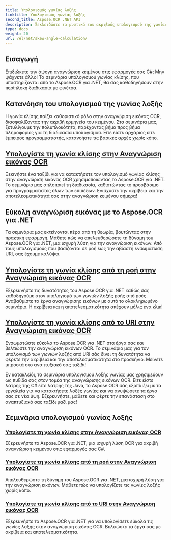 ```yaml
---
title: Υπολογισμός γωνίας λοξής
linktitle: Υπολογισμός γωνίας λοξής
second_title: Aspose.OCR .NET API
description: Ξεκλειδώστε τα μυστικά του ακριβούς υπολογισμού της γωνίας κλίσης στην αναγνώριση εικόνας OCR με το Aspose.OCR για .NET. Βελτιώστε την ακρίβεια και την αποτελεσματικότητα χωρίς κόπο στα έργα σας.
type: docs
weight: 20
url: /el/net/skew-angle-calculation/
---
```

## Εισαγωγή

Επιδιώκετε την άψογη αναγνώριση κειμένου στις εφαρμογές σας C#; Μην ψάχνετε άλλο! Τα σεμινάρια υπολογισμού γωνίας κλίσης, που υποστηρίζονται από το Aspose.OCR για .NET, θα σας καθοδηγήσουν στην περίπλοκη διαδικασία με φινέτσα.

## Κατανόηση του υπολογισμού της γωνίας λοξής
Η γωνία κλίσης παίζει καθοριστικό ρόλο στην αναγνώριση εικόνας OCR, διασφαλίζοντας την ακριβή ερμηνεία του κειμένου. Στα σεμινάρια μας, ξετυλίγουμε την πολυπλοκότητα, παρέχοντας βήμα προς βήμα πληροφορίες για τη διαδικασία υπολογισμού. Είτε είστε αρχάριος είτε έμπειρος προγραμματιστής, κατανοήστε τις βασικές αρχές χωρίς κόπο.

## [Υπολογίστε τη γωνία κλίσης στην Αναγνώριση εικόνας OCR](./calculate-skew-angle/)
Ξεκινήστε ένα ταξίδι για να κατακτήσετε τον υπολογισμό γωνίας κλίσης στην αναγνώριση εικόνας OCR χρησιμοποιώντας το Aspose.OCR για .NET. Το σεμινάριο μας απλοποιεί τη διαδικασία, καθιστώντας το προσβάσιμο για προγραμματιστές όλων των επιπέδων. Ενισχύστε την ακρίβεια και την αποτελεσματικότητά σας στην αναγνώριση κειμένου σήμερα!

## Εύκολη αναγνώριση εικόνας με το Aspose.OCR για .NET
Τα σεμινάρια μας εκτείνονται πέρα από τη θεωρία, βουτώντας στην πρακτική εφαρμογή. Μάθετε πώς να απελευθερώσετε τη δύναμη του Aspose.OCR για .NET, μια ισχυρή λύση για την αναγνώριση εικόνων. Από τους υπολογισμούς που βασίζονται σε ροή έως την αβίαστη ενσωμάτωση URI, σας έχουμε καλύψει.

## [Υπολογίστε τη γωνία κλίσης από τη ροή στην Αναγνώριση εικόνας OCR](./calculate-skew-angle-from-stream/)
Εξερευνήστε τις δυνατότητες του Aspose.OCR για .NET καθώς σας καθοδηγούμε στον υπολογισμό των γωνιών λοξής ροής από ροές. Αναβαθμίστε τα έργα αναγνώρισης εικόνων με αυτό το ολοκληρωμένο σεμινάριο. Η ακρίβεια και η αποτελεσματικότητα απέχουν μόλις ένα κλικ!

## [Υπολογίστε τη γωνία κλίσης από το URI στην Αναγνώριση εικόνας OCR](./calculate-skew-angle-from-uri/)
Ενσωματώστε εύκολα το Aspose.OCR για .NET στα έργα σας και βελτιώστε την αναγνώριση εικόνων OCR. Το σεμινάριο μας για τον υπολογισμό των γωνιών λοξής από URI σάς δίνει τη δυνατότητα να φέρετε την ακρίβεια και την αποτελεσματικότητα στο προσκήνιο. Μείνετε μπροστά στο αναπτυξιακό σας ταξίδι!

Εν κατακλείδι, τα σεμινάρια υπολογισμού λοξής γωνίας μας χρησιμεύουν ως πυξίδα σας στον τομέα της αναγνώρισης εικόνων OCR. Είτε είστε λάτρης της C# είτε λάτρης της Java, το Aspose.OCR σάς εξοπλίζει με τα εργαλεία για να κατακτήσετε λοξές γωνίες και να ανυψώσετε τα έργα σας σε νέα ύψη. Εξερευνήστε, μάθετε και φέρτε την επανάσταση στο αναπτυξιακό σας ταξίδι μαζί μας!
## Σεμινάρια υπολογισμού γωνίας λοξής
### [Υπολογίστε τη γωνία κλίσης στην Αναγνώριση εικόνας OCR](./calculate-skew-angle/)
Εξερευνήστε το Aspose.OCR για .NET, μια ισχυρή λύση OCR για ακριβή αναγνώριση κειμένου στις εφαρμογές σας C#.
### [Υπολογίστε τη γωνία κλίσης από τη ροή στην Αναγνώριση εικόνας OCR](./calculate-skew-angle-from-stream/)
Απελευθερώστε τη δύναμη του Aspose.OCR για .NET, μια ισχυρή λύση για την αναγνώριση εικόνων. Μάθετε πώς να υπολογίζετε τις γωνίες λοξής χωρίς κόπο.
### [Υπολογίστε τη γωνία κλίσης από το URI στην Αναγνώριση εικόνας OCR](./calculate-skew-angle-from-uri/)
Εξερευνήστε το Aspose.OCR για .NET για να υπολογίσετε εύκολα τις γωνίες λοξής στην αναγνώριση εικόνας OCR. Βελτιώστε τα έργα σας με ακρίβεια και αποτελεσματικότητα.